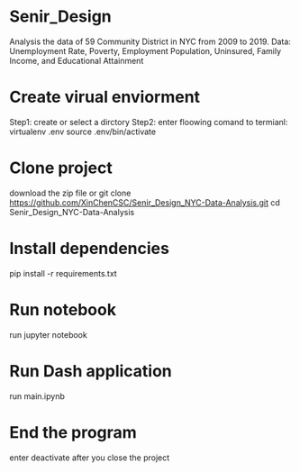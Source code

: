 # Senir_Design
Analysis the data of 59 Community District in NYC from 2009 to 2019. Data: Unemployment Rate, Poverty, Employment Population, Uninsured, Family Income, and Educational Attainment

# Create virual enviorment 
Step1: create or select a dirctory
Step2: enter floowing comand to termianl: 
virtualenv .env 
source .env/bin/activate
# Clone project
download the zip file or git clone https://github.com/XinChenCSC/Senir_Design_NYC-Data-Analysis.git
cd Senir_Design_NYC-Data-Analysis

# Install dependencies
pip install -r requirements.txt

# Run notebook
run jupyter notebook

# Run Dash application
run main.ipynb

# End the program
enter deactivate after you close the project
